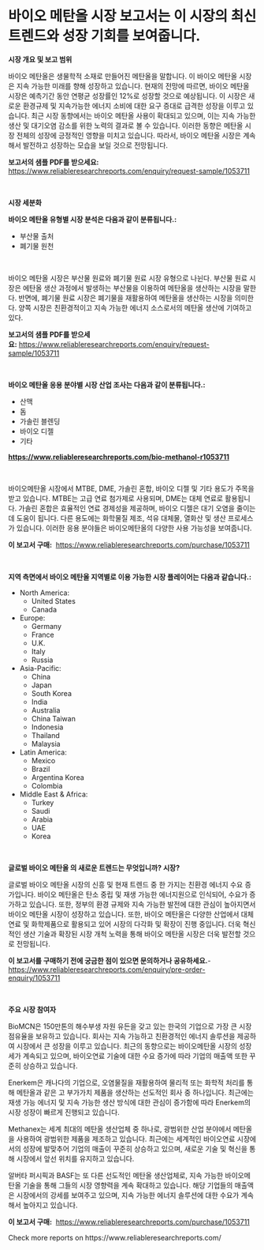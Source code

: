 <p><h1>바이오 메탄올 시장 보고서는 이 시장의 최신 트렌드와 성장 기회를 보여줍니다.</h1></p><p><strong>시장 개요 및 보고 범위</strong></p>
<p><p>바이오 메탄올은 생물학적 소재로 만들어진 메탄올을 말합니다. 이 바이오 메탄올 시장은 지속 가능한 미래를 향해 성장하고 있습니다. 현재의 전망에 따르면, 바이오 메탄올 시장은 예측기간 동안 연평균 성장률인 12%로 성장할 것으로 예상됩니다. 이 시장은 새로운 환경규제 및 지속가능한 에너지 소비에 대한 요구 증대로 급격한 성장을 이루고 있습니다. 최근 시장 동향에서는 바이오 메탄올 사용이 확대되고 있으며, 이는 지속 가능한 생산 및 대기오염 감소를 위한 노력의 결과로 볼 수 있습니다. 이러한 동향은 메탄올 시장 전체의 성장에 긍정적인 영향을 미치고 있습니다. 따라서, 바이오 메탄올 시장은 계속해서 발전하고 성장하는 모습을 보일 것으로 전망됩니다.</p></p>
<p><strong>보고서의 샘플 PDF를 받으세요:</strong> <a href="https://www.reliableresearchreports.com/enquiry/request-sample/1053711">https://www.reliableresearchreports.com/enquiry/request-sample/1053711</a></p>
<p>&nbsp;</p>
<p><strong>시장 세분화</strong></p>
<p><strong>바이오 메탄올 유형별 시장 분석은 다음과 같이 분류됩니다.:</strong></p>
<p><ul><li>부산물 출처</li><li>폐기물 원천</li></ul></p>
<p>&nbsp;</p>
<p><p>바이오 메탄올 시장은 부산물 원료와 폐기물 원료 시장 유형으로 나뉜다. 부산물 원료 시장은 에탄올 생산 과정에서 발생하는 부산물을 이용하여 메탄올을 생산하는 시장을 말한다. 반면에, 폐기물 원료 시장은 폐기물을 재활용하여 메탄올을 생산하는 시장을 의미한다. 양쪽 시장은 친환경적이고 지속 가능한 에너지 소스로서의 메탄올 생산에 기여하고 있다.</p></p>
<p><strong>보고서의 샘플 PDF를 받으세요:</strong>&nbsp;<a href="https://www.reliableresearchreports.com/enquiry/request-sample/1053711">https://www.reliableresearchreports.com/enquiry/request-sample/1053711</a></p>
<p>&nbsp;</p>
<p><strong> 바이오 메탄올 응용 분야별 시장 산업 조사는 다음과 같이 분류됩니다.:</strong></p>
<p><ul><li>산맥</li><li>돔</li><li>가솔린 블렌딩</li><li>바이오 디젤</li><li>기타</li></ul></p>
<p><strong><a href="https://www.reliableresearchreports.com/bio-methanol-r1053711">https://www.reliableresearchreports.com/bio-methanol-r1053711</a></strong></p>
<p>&nbsp;</p>
<p><p>바이오메탄올 시장에서 MTBE, DME, 가솔린 혼합, 바이오 디젤 및 기타 용도가 주목을 받고 있습니다. MTBE는 고급 연료 첨가제로 사용되며, DME는 대체 연료로 활용됩니다. 가솔린 혼합은 효율적인 연료 경제성을 제공하며, 바이오 디젤은 대기 오염을 줄이는 데 도움이 됩니다. 다른 용도에는 화학물질 제조, 석유 대체물, 열화산 및 생산 프로세스가 있습니다. 이러한 응용 분야들은 바이오메탄올의 다양한 사용 가능성을 보여줍니다.</p></p>
<p><strong>이 보고서 구매:</strong>&nbsp; <a href="https://www.reliableresearchreports.com/purchase/1053711">https://www.reliableresearchreports.com/purchase/1053711</a></p>
<p>&nbsp;</p>
<p><strong>지역 측면에서 바이오 메탄올 지역별로 이용 가능한 시장 플레이어는 다음과 같습니다.:</strong></p>
<p><ul>
    <li>
        North America:
        <ul>
            <li>United States</li>
            <li>Canada</li>
        </ul>
    </li>
    <li>
        Europe:
        <ul>
            <li>Germany</li>
            <li>France</li>
            <li>U.K.</li>
            <li>Italy</li>
            <li>Russia</li>
        </ul>
    </li>
    <li>
        Asia-Pacific:
        <ul>
            <li>China</li>
            <li>Japan</li>
            <li>South Korea</li>
            <li>India</li>
            <li>Australia</li>
            <li>China Taiwan</li>
            <li>Indonesia</li>
            <li>Thailand</li>
            <li>Malaysia</li>
        </ul>
    </li>
    <li>
        Latin America:
        <ul>
            <li>Mexico</li>
            <li>Brazil</li>
            <li>Argentina Korea</li>
            <li>Colombia</li>
        </ul>
    </li>
    <li>
        Middle East & Africa:
        <ul>
            <li>Turkey</li>
            <li>Saudi</li>
            <li>Arabia</li>
            <li>UAE</li>
            <li>Korea</li>
        </ul>
    </li>
    </ul></p>
<p>&nbsp;</p>
<p><strong>글로벌 바이오 메탄올 의 새로운 트렌드는 무엇입니까? 시장?</strong></p>
<p><p>글로벌 바이오 메탄올 시장의 신흥 및 현재 트렌드 중 한 가지는 친환경 에너지 수요 증가입니다. 바이오 메탄올은 탄소 중립 및 재생 가능한 에너지원으로 인식되어, 수요가 증가하고 있습니다. 또한, 정부의 환경 규제와 지속 가능한 발전에 대한 관심이 높아지면서 바이오 메탄올 시장이 성장하고 있습니다. 또한, 바이오 메탄올은 다양한 산업에서 대체 연료 및 화학제품으로 활용되고 있어 시장의 다각화 및 확장이 진행 중입니다. 더욱 혁신적인 생산 기술과 확장된 시장 개척 노력을 통해 바이오 메탄올 시장은 더욱 발전할 것으로 전망됩니다.</p></p>
<p><strong>이 보고서를 구매하기 전에 궁금한 점이 있으면 문의하거나 공유하세요.</strong>- <a href="https://www.reliableresearchreports.com/enquiry/pre-order-enquiry/1053711">https://www.reliableresearchreports.com/enquiry/pre-order-enquiry/1053711</a></p>
<p>&nbsp;</p>
<p><strong>주요 시장 참여자</strong></p>
<p><p>BioMCN은 150만톤의 해수부생 자원 유든을 갖고 있는 한국의 기업으로 가장 큰 시장 점유율을 보유하고 있습니다. 회사는 지속 가능하고 친환경적인 에너지 솔루션을 제공하여 시장에서 큰 성장을 이루고 있습니다. 최근의 동향으로는 바이오메탄올 시장의 성장세가 계속되고 있으며, 바이오연료 기술에 대한 수요 증가에 따라 기업의 매출액 또한 꾸준히 상승하고 있습니다.</p><p>Enerkem은 캐나다의 기업으로, 오염물질을 재활용하여 물리적 또는 화학적 처리를 통해 메탄올과 같은 고 부가가치 제품을 생산하는 선도적인 회사 중 하나입니다. 최근에는 재생 가능 에너지 및 지속 가능한 생산 방식에 대한 관심이 증가함에 따라 Enerkem의 시장 성장이 빠르게 진행되고 있습니다.</p><p>Methanex는 세계 최대의 메탄올 생산업체 중 하나로, 광범위한 산업 분야에서 메탄올을 사용하여 광범위한 제품을 제조하고 있습니다. 최근에는 세계적인 바이오연료 시장에서의 성장에 발맞추어 기업의 매출이 꾸준히 상승하고 있으며, 새로운 기술 및 혁신을 통해 시장에서 앞선 위치를 유지하고 있습니다.</p><p>알버타 퍼시픽과 BASF는 또 다른 선도적인 메탄올 생산업체로, 지속 가능한 바이오메탄올 기술을 통해 그들의 시장 영향력을 계속 확대하고 있습니다. 해당 기업들의 매출액은 시장에서의 강세를 보여주고 있으며, 지속 가능한 에너지 솔루션에 대한 수요가 계속해서 높아지고 있습니다.</p></p>
<p><strong>이 보고서 구매:</strong>&nbsp;&nbsp;<a href="https://www.reliableresearchreports.com/purchase/1053711">https://www.reliableresearchreports.com/purchase/1053711</a></p>
<p>Check more reports on https://www.reliableresearchreports.com/</p>